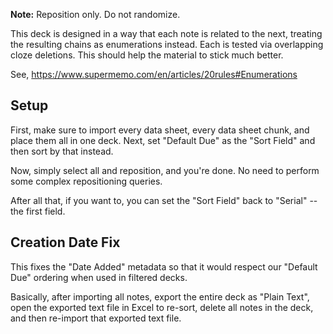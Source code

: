 **Note:** Reposition only. Do not randomize.

This deck is designed in a way that each note is related to the next, treating
the resulting chains as enumerations instead. Each is tested via overlapping
cloze deletions. This should help the material to stick much better.

See, <https://www.supermemo.com/en/articles/20rules#Enumerations>

## Setup

First, make sure to import every data sheet, every data sheet chunk, and place
them all in one deck. Next, set "Default Due" as the "Sort Field" and then sort
by that instead.

Now, simply select all and reposition, and you're done. No need to perform some
complex repositioning queries.

After all that, if you want to, you can set the "Sort Field" back to "Serial"
-- the first field.

## Creation Date Fix

This fixes the "Date Added" metadata so that it would respect our "Default Due"
ordering when used in filtered decks.

Basically, after importing all notes, export the entire deck as "Plain Text",
open the exported text file in Excel to re-sort, delete all notes in the deck,
and then re-import that exported text file.
